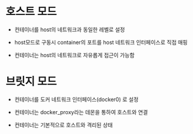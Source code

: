 # 호스트 모드

  * 컨테이너를 host의 네트워크과 동일한 레벨로 설정

  * host모드로 구동시 container의 포트를 host 네트워크 인터페이스로 직접 매핑

  * 컨테이너는 host의 네트워크로 자유롭게 접근이 가능함

  

# 브릿지 모드

  * 컨테이너를 도커 네트워크 인터페이스(docker0) 로 설정

  * 컨테이너는 docker_proxy라는 데몬을 통하여 호스트와 연결 

  * 컨테이너는 기본적으로 호스트와 격리된 상태